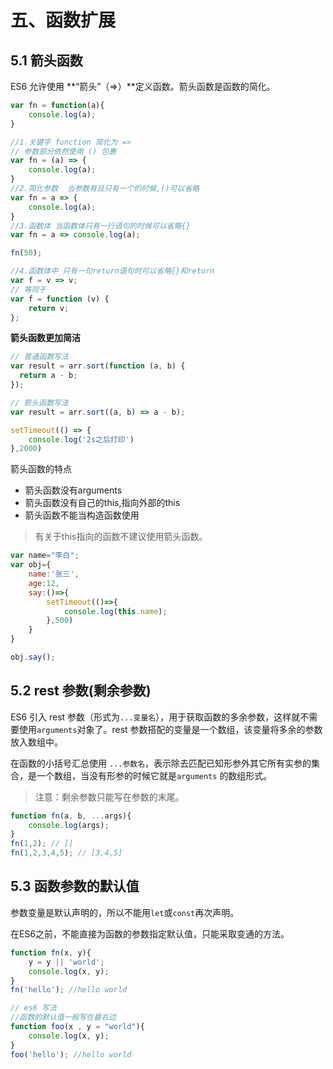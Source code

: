 # 五、函数扩展

## 5.1 箭头函数

ES6 允许使用 **“箭头”（=>）**定义函数。箭头函数是函数的简化。

```javascript
var fn = function(a){
    console.log(a);
}

//1.关键字 function 简化为 =>
// 参数部分依然使用 () 包裹
var fn = (a) => {
    console.log(a);
}
//2.简化参数  当参数有且只有一个的时候,()可以省略
var fn = a => {
    console.log(a);
}
//3.函数体 当函数体只有一行语句的时候可以省略{}
var fn = a => console.log(a);

fn(50);

//4.函数体中 只有一句return语句时可以省略{}和return
var f = v => v;
// 等同于
var f = function (v) {
    return v;
};
```

**箭头函数更加简洁**

```js
// 普通函数写法
var result = arr.sort(function (a, b) {
  return a - b;
});

// 箭头函数写法
var result = arr.sort((a, b) => a - b);

setTimeout(() => {
    console.log('2s之后打印')
},2000)
```



箭头函数的特点

- 箭头函数没有arguments
- 箭头函数没有自己的this,指向外部的this
- 箭头函数不能当构造函数使用

> 有关于this指向的函数不建议使用箭头函数。

```js
var name="李白";
var obj={
    name:'张三',
    age:12,
    say:()=>{
        setTimeout(()=>{
            console.log(this.name);
        },500)
    }
}

obj.say();
```

## 5.2  rest 参数(剩余参数)

ES6 引入 rest 参数（形式为`...变量名`），用于获取函数的多余参数，这样就不需要使用`arguments`对象了。rest 参数搭配的变量是一个数组，该变量将多余的参数放入数组中。

在函数的小括号汇总使用 `...参数名`，表示除去匹配已知形参外其它所有实参的集合，是一个数组，当没有形参的时候它就是`arguments` 的数组形式。

> 注意：剩余参数只能写在参数的末尾。

```js
function fn(a, b, ...args){
    console.log(args);
}
fn(1,2); // []
fn(1,2,3,4,5); // [3,4,5]
```

## 5.3 函数参数的默认值

参数变量是默认声明的，所以不能用`let`或`const`再次声明。

在ES6之前，不能直接为函数的参数指定默认值，只能采取变通的方法。

```js
function fn(x, y){
    y = y || 'world';
    console.log(x, y);
}
fn('hello'); //hello world

// es6 写法
//函数的默认值一般写在最右边
function foo(x , y = "world"){
    console.log(x, y);
}
foo('hello'); //hello world
```
